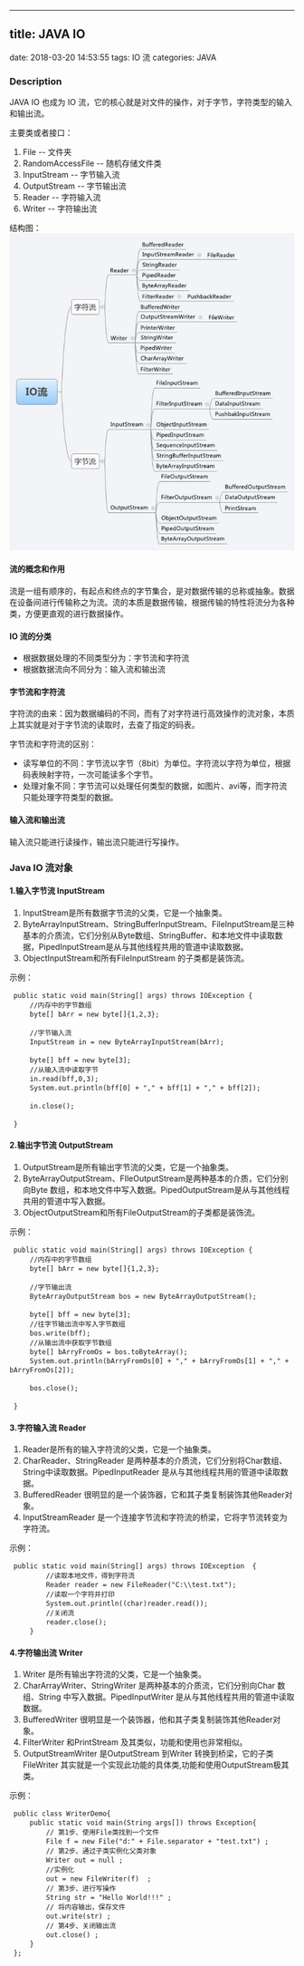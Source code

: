 ---------------
title: JAVA IO
---------------
date: 2018-03-20 14:53:55
tags: IO 流
categories: JAVA

### Description
JAVA IO 也成为 IO 流，它的核心就是对文件的操作，对于字节，字符类型的输入和输出流。   

主要类或者接口：
1. File -- 文件夹
2. RandomAccessFile -- 随机存储文件类
3. InputStream -- 字节输入流
4. OutputStream -- 字节输出流
5. Reader -- 字符输入流
6. Writer -- 字符输出流   

结构图：   
![java流类结构图](/picture/java-io.jpg)

#### 流的概念和作用
流是一组有顺序的，有起点和终点的字节集合，是对数据传输的总称或抽象。数据在设备间进行传输称之为流。流的本质是数据传输，根据传输的特性将流分为各种类，方便更直观的进行数据操作。   

#### IO 流的分类
- 根据数据处理的不同类型分为：字节流和字符流
- 根据数据流向不同分为：输入流和输出流

#### 字节流和字符流
字符流的由来：因为数据编码的不同，而有了对字符进行高效操作的流对象，本质上其实就是对于字节流的读取时，去查了指定的码表。
   
字节流和字符流的区别：
- 读写单位的不同：字节流以字节（8bit）为单位。字符流以字符为单位，根据码表映射字符，一次可能读多个字节。
- 处理对象不同：字节流可以处理任何类型的数据，如图片、avi等，而字符流只能处理字符类型的数据。   

#### 输入流和输出流
输入流只能进行读操作，输出流只能进行写操作。

### Java IO 流对象
#### 1.输入字节流 InputStream
1. InputStream是所有数据字节流的父类，它是一个抽象类。
2. ByteArrayInputStream、StringBufferInputStream、FileInputStream是三种基本的介质流，它们分别从Byte数组、StringBuffer、和本地文件中读取数据，PipedInputStream是从与其他线程共用的管道中读取数据。
3. ObjectInputStream和所有FileInputStream 的子类都是装饰流。   

示例：
   ```
    public static void main(String[] args) throws IOException {
        //内存中的字节数组
        byte[] bArr = new byte[]{1,2,3};
                      
        //字节输入流
        InputStream in = new ByteArrayInputStream(bArr);
                   
        byte[] bff = new byte[3];
        //从输入流中读取字节
        in.read(bff,0,3);
        System.out.println(bff[0] + "," + bff[1] + "," + bff[2]);  
        
        in.close();
    
    }
   ```
#### 2.输出字节流 OutputStream
1. OutputStream是所有输出字节流的父类，它是一个抽象类。
2. ByteArrayOutputStream、FIleOutputStream是两种基本的介质，它们分别向Byte 数组，和本地文件中写入数据。PipedOutputStream是从与其他线程共用的管道中写入数据。
3. ObjectOutputStream和所有FileOutputStream的子类都是装饰流。

示例：
   ```
    public static void main(String[] args) throws IOException {
        //内存中的字节数组
        byte[] bArr = new byte[]{1,2,3};
                      
        //字节输出流
        ByteArrayOutputStream bos = new ByteArrayOutputStream();
                   
        byte[] bff = new byte[3];
        //往字节输出流中写入字节数组
        bos.write(bff);
        //从输出流中获取字节数组
        byte[] bArryFromOs = bos.toByteArray();
        System.out.println(bArryFromOs[0] + "," + bArryFromOs[1] + "," + bArryFromOs[2]); 
        
        bos.close();
    
    }
   ```
#### 3.字符输入流 Reader
1. Reader是所有的输入字符流的父类，它是一个抽象类。
2. CharReader、StringReader 是两种基本的介质流，它们分别将Char数组、String中读取数据。PipedInputReader 是从与其他线程共用的管道中读取数据。
3. BufferedReader 很明显的是一个装饰器，它和其子类复制装饰其他Reader对象。
4. InputStreamReader 是一个连接字节流和字符流的桥梁，它将字节流转变为字符流。

示例：
   ```
    public static void main(String[] args) throws IOException  {
            //读取本地文件，得到字符流
            Reader reader = new FileReader("C:\\test.txt");
            //读取一个字符并打印
            System.out.println((char)reader.read());
            //关闭流
            reader.close();
        }
   ```
#### 4.字符输出流 Writer
1. Writer 是所有输出字符流的父类，它是一个抽象类。
2. CharArrayWriter、StringWriter 是两种基本的介质流，它们分别向Char 数组、String 中写入数据。PipedInputWriter 是从与其他线程共用的管道中读取数据。
3. BufferedWriter 很明显是一个装饰器，他和其子类复制装饰其他Reader对象。
4. FilterWriter 和PrintStream 及其类似，功能和使用也非常相似。
5. OutputStreamWriter 是OutputStream 到Writer 转换到桥梁，它的子类FileWriter 其实就是一个实现此功能的具体类,功能和使用OutputStream极其类。

示例：
   ```
    public class WriterDemo{
        public static void main(String args[]) throws Exception{  
            // 第1步、使用File类找到一个文件
            File f = new File("d:" + File.separator + "test.txt") ;    
            // 第2步、通过子类实例化父类对象
            Writer out = null ; 
            //实例化 
            out = new FileWriter(f)  ;      
            // 第3步、进行写操作
            String str = "Hello World!!!" ;  
            // 将内容输出，保存文件
            out.write(str) ;                        
            // 第4步、关闭输出流
            out.close() ;                      
        }
    };
   ```